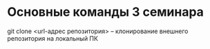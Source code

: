 # Основные команды 3 семинара

git clone <url-адрес репозитория> – клонирование внешнего репозитория на  локальный ПК
